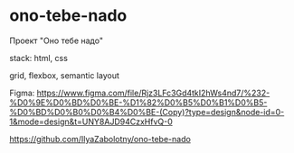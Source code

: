 # ono-tebe-nado
Проект "Оно тебе надо"


stack: html, css


grid, flexbox, semantic layout

Figma: https://www.figma.com/file/Rjz3LFc3Gd4tkI2hWs4nd7/%232-%D0%9E%D0%BD%D0%BE-%D1%82%D0%B5%D0%B1%D0%B5-%D0%BD%D0%B0%D0%B4%D0%BE-(Copy)?type=design&node-id=0-1&mode=design&t=UNY8AJD94CzxHfvQ-0


https://github.com/IlyaZabolotny/ono-tebe-nado
